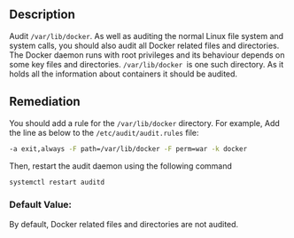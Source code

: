 ## Description

Audit `/var/lib/docker`. As well as auditing the normal Linux file system and system calls, you should also audit all Docker related files and directories. The Docker daemon runs with root privileges
and its behaviour depends on some key files and directories. `/var/lib/docker `is one
such directory. As it holds all the information about containers it should be audited.

## Remediation

You should add a rule for the `/var/lib/docker` directory. For example,
Add the line as below to the `/etc/audit/audit.rules` file:

```bash
-a exit,always -F path=/var/lib/docker -F perm=war -k docker
```

Then, restart the audit daemon using the following command

```bash
systemctl restart auditd
```

### Default Value:

By default, Docker related files and directories are not audited.